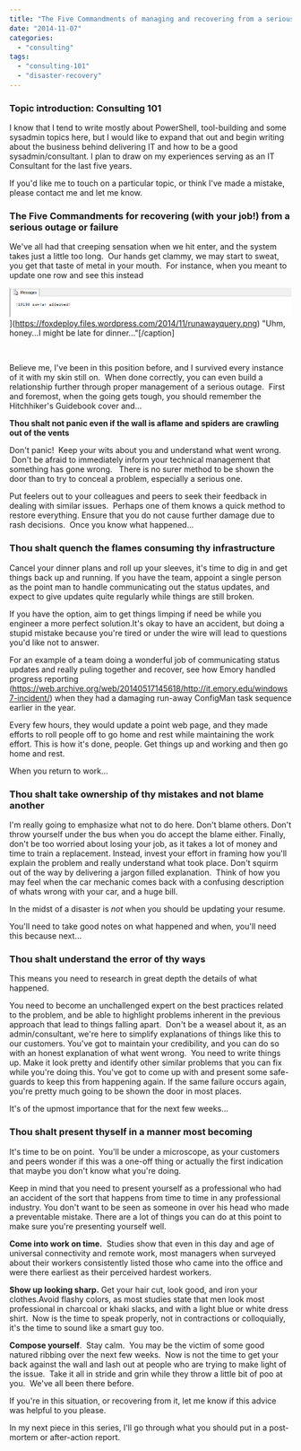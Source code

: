 ```yaml
---
title: "The Five Commandments of managing and recovering from a serious outage (with your job!)"
date: "2014-11-07"
categories: 
  - "consulting"
tags: 
  - "consulting-101"
  - "disaster-recovery"
---
```


### Topic introduction: Consulting 101

I know that I tend to write mostly about PowerShell, tool-building and some sysadmin topics here, but I would like to expand that out and begin writing about the business behind delivering IT and how to be a good sysadmin/consultant. I plan to draw on my experiences serving as an IT Consultant for the last five years.

If you'd like me to touch on a particular topic, or think I've made a mistake, please contact me and let me know.

### The Five Commandments for recovering (with your job!) from a serious outage or failure

We've all had that creeping sensation when we hit enter, and the system takes just a little too long.  Our hands get clammy, we may start to sweat, you get that taste of metal in your mouth.  For instance, when you meant to update one row and see this instead

!["Uhm, honey...I might be late for dinner..."](images/runawayquery.png)](https://foxdeploy.files.wordpress.com/2014/11/runawayquery.png) "Uhm, honey...I might be late for dinner..."\[/caption\]

 

Believe me, I've been in this position before, and I survived every instance of it with my skin still on.  When done correctly, you can even build a relationship further through proper management of a serious outage.  First and foremost, when the going gets tough, you should remember the Hitchhiker's Guidebook cover and...

**Thou shalt not panic even if the wall is aflame and spiders are crawling out of the vents**

Don't panic!  Keep your wits about you and understand what went wrong.  Don't be afraid to immediately inform your technical management that something has gone wrong.   There is no surer method to be shown the door than to try to conceal a problem, especially a serious one.

Put feelers out to your colleagues and peers to seek their feedback in dealing with similar issues.  Perhaps one of them knows a quick method to restore everything. Ensure that you do not cause further damage due to rash decisions.  Once you know what happened...

### Thou shalt quench the flames consuming thy infrastructure

Cancel your dinner plans and roll up your sleeves, it's time to dig in and get things back up and running. If you have the team, appoint a single person as the point man to handle communicating out the status updates, and expect to give updates quite regularly while things are still broken.

If you have the option, aim to get things limping if need be while you engineer a more perfect solution.It's okay to have an accident, but doing a stupid mistake because you're tired or under the wire will lead to questions you'd like not to answer.

For an example of a team doing a wonderful job of communicating status updates and really puling together and recover, see how Emory handled progress reporting (https://web.archive.org/web/20140517145618/http://it.emory.edu/windows7-incident/) when they had a damaging run-away ConfigMan task sequence earlier in the year.

Every few hours, they would update a point web page, and they made efforts to roll people off to go home and rest while maintaining the work effort. This is how it's done, people. Get things up and working and then go home and rest.

When you return to work…

### Thou shalt take ownership of thy mistakes and not blame another

I'm really going to emphasize what not to do here. Don't blame others. Don't throw yourself under the bus when you do accept the blame either. Finally, don't be too worried about losing your job, as it takes a lot of money and time to train a replacement. Instead, invest your effort in framing how you'll explain the problem and really understand what took place. Don't squirm out of the way by delivering a jargon filled explanation.  Think of how you may feel when the car mechanic comes back with a confusing description of whats wrong with your car, and a huge bill.

In the midst of a disaster is _not_ when you should be updating your resume.

You'll need to take good notes on what happened and when, you'll need this because next…

### Thou shalt understand the error of thy ways

This means you need to research in great depth the details of what happened.

You need to become an unchallenged expert on the best practices related to the problem, and be able to highlight problems inherent in the previous approach that lead to things falling apart.  Don't be a weasel about it, as an admin/consultant, we're here to simplify explanations of things like this to our customers. You've got to maintain your credibility, and you can do so with an honest explanation of what went wrong.  You need to write things up. Make it look pretty and identify other similar problems that you can fix while you're doing this. You've got to come up with and present some safe-guards to keep this from happening again. If the same failure occurs again, you're pretty much going to be shown the door in most places.

It's of the upmost importance that for the next few weeks…

### Thou shalt present thyself in a manner most becoming

It's time to be on point.  You'll be under a microscope, as your customers and peers wonder if this was a one-off thing or actually the first indication that maybe you don't know what you're doing.

Keep in mind that you need to present yourself as a professional who had an accident of the sort that happens from time to time in any professional industry. You don't want to be seen as someone in over his head who made a preventable mistake. There are a lot of things you can do at this point to make sure you're presenting yourself well.

**Come into work on time.**  Studies show that even in this day and age of universal connectivity and remote work, most managers when surveyed about their workers consistently listed those who came into the office and were there earliest as their perceived hardest workers.

**Show up looking sharp.** Get your hair cut, look good, and iron your clothes.Avoid flashy colors, as most studies state that men look most professional in charcoal or khaki slacks, and with a light blue or white dress shirt.  Now is the time to speak properly, not in contractions or colloquially, it's the time to sound like a smart guy too.

**Compose yourself**.  Stay calm.  You may be the victim of some good natured ribbing over the next few weeks.  Now is not the time to get your back against the wall and lash out at people who are trying to make light of the issue.  Take it all in stride and grin while they throw a little bit of poo at you.  We've all been there before.

If you're in this situation, or recovering from it, let me know if this advice was helpful to you please.

In my next piece in this series, I'll go through what you should put in a post-mortem or after-action report.
